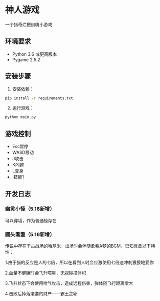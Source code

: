 # 神人游戏

一个猎奇烂梗自嗨小游戏

## 环境要求

- Python 3.6 或更高版本
- Pygame 2.5.2

## 安装步骤

1. 安装依赖：
```bash
pip install -r requirements.txt
```

2. 运行游戏：
```bash
python main.py
```

## 游戏控制

- Esc暂停
- WASD移动
- J攻击
- K闪避
- L变身
- I技能1
## 开发日志
### 幽灵小怪（5.16新增）
可以穿墙，作为普通怪存在
### 圆头耄耋（5.16新增）
传说中存在于古战场的哈基米，出场时会伴随耄耋A梦的BGM，已知具备以下特性：

1.由于猫的反应是人的七倍，所以在看到人时会应激使用七倍速冲刺狠狠地爱你

2.血量不健康时会飞升喵星，无视碰撞体积

3.飞升状态下会使用哈气攻击，造成远程伤害，弹体随飞行距离增大

4.击败后掉落耄耋的财产——霸王之卵

